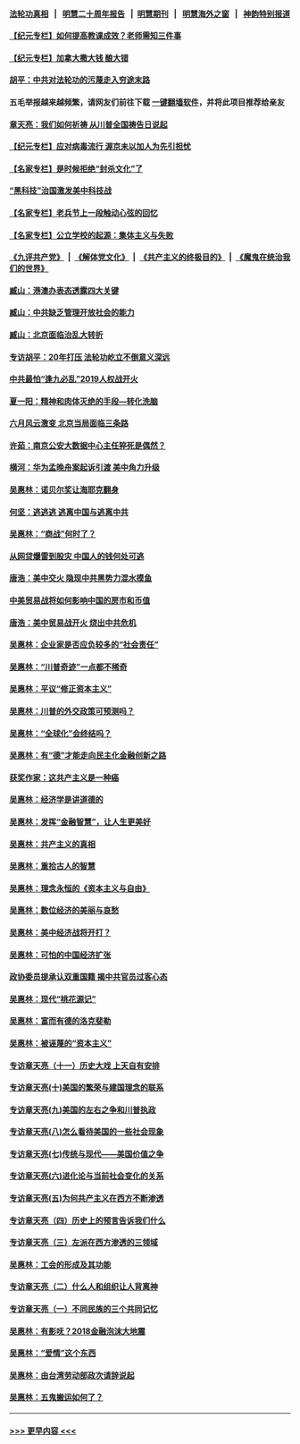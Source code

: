 #### [法轮功真相](https://github.com/gfw-breaker/truth/blob/master/README.md?t=0) &nbsp;&nbsp;|&nbsp;&nbsp; [明慧二十周年报告](https://github.com/gfw-breaker/mh-reports/blob/master/README.md?t=0) &nbsp;&nbsp;|&nbsp;&nbsp;[明慧期刊](https://github.com/gfw-breaker/mh-qikan) &nbsp;&nbsp;|&nbsp;&nbsp; [明慧海外之窗](https://github.com/gfw-breaker/mh-news/blob/master/README.md?t=0) &nbsp;&nbsp;|&nbsp;&nbsp; [神韵特别报道](https://github.com/gfw-breaker/mh-news/blob/master/shenyun.md?t=0)
#### [【纪元专栏】如何提高教课成效？老师需知三件事](../pages/nsc423/n12417848.md?t=06251852) 
#### [【纪元专栏】加拿大撒大钱 酿大错](../pages/nsc423/n12406564.md?t=06251852) 
#### [胡平：中共对法轮功的污蔑走入穷途末路](../pages/nsc423/n12266737.md?t=06251852) 
#### 五毛举报越来越频繁，请网友们前往下载 [一键翻墙软件](https://github.com/gfw-breaker/ssr-accounts)，并将此项目推荐给亲友
#### [章天亮：我们如何祈祷 从川普全国祷告日说起](../pages/nsc423/n11944627.md?t=06251852) 
#### [【纪元专栏】应对病毒流行 渥京未以加人为先引担忧](../pages/nsc423/n11875714.md?t=06251852) 
#### [【名家专栏】是时候拒绝“封杀文化”了](../pages/nsc423/n11814093.md?t=06251852) 
#### [“黑科技”治国激发美中科技战](../pages/nsc423/n11638056.md?t=06251852) 
#### [【名家专栏】老兵节上一段触动心弦的回忆](../pages/nsc423/n11646016.md?t=06251852) 
#### [【名家专栏】公立学校的起源：集体主义与失败](../pages/nsc423/n11601833.md?t=06251852) 
#### [《九评共产党》](https://github.com/begood0513/9ping.md/blob/master/README.md) &nbsp;|&nbsp; [《解体党文化》](../../../../jtdwh.md/blob/master/README.md)  &nbsp;|&nbsp; [《共产主义的终极目的》](../../../../gczydzjmd.md/blob/master/README.md) &nbsp;|&nbsp; [《魔鬼在统治我们的世界》](../../../../mgztzwmdsj.md/blob/master/README.md) 
#### [臧山：港澳办表态透露四大关键](../pages/nsc423/n11421628.md?t=06251852) 
#### [臧山：中共缺乏管理开放社会的能力](../pages/nsc423/n11407457.md?t=06251852) 
#### [臧山：北京面临治乱大转折](../pages/nsc423/n11406895.md?t=06251852) 
#### [专访胡平：20年打压 法轮功屹立不倒意义深远](../pages/nsc423/n11398800.md?t=06251852) 
#### [中共最怕“逢九必乱”2019人权战开火](../pages/nsc423/n11385248.md?t=06251852) 
#### [夏一阳：精神和肉体灭绝的手段—转化洗脑](../pages/nsc423/n11368250.md?t=06251852) 
#### [六月风云激变 北京当局面临三条路](../pages/nsc423/n11313668.md?t=06251852) 
#### [许茹：南京公安大数据中心主任猝死是偶然？](../pages/nsc423/n11064744.md?t=06251852) 
#### [横河：华为孟晚舟案起诉引渡 美中角力升级](../pages/nsc423/n11027230.md?t=06251852) 
#### [吴惠林：诺贝尔奖让海耶克翻身](../pages/nsc423/n10890049.md?t=06251852) 
#### [何坚：逃逃逃 逃离中国与逃离中共](../pages/nsc423/n10592891.md?t=06251852) 
#### [吴惠林：“商战”何时了？](../pages/nsc423/n10573558.md?t=06251852) 
#### [从网贷爆雷到股灾 中国人的钱何处可逃](../pages/nsc423/n10572800.md?t=06251852) 
#### [唐浩：美中交火 隐现中共黑势力混水摸鱼](../pages/nsc423/n10544040.md?t=06251852) 
#### [中美贸易战将如何影响中国的房市和币值](../pages/nsc423/n10543697.md?t=06251852) 
#### [唐浩：美中贸易战开火 烧出中共危机](../pages/nsc423/n10540126.md?t=06251852) 
#### [吴惠林：企业家是否应负较多的“社会责任”](../pages/nsc423/n10535022.md?t=06251852) 
#### [吴惠林：“川普奇迹”一点都不稀奇](../pages/nsc423/n10512808.md?t=06251852) 
#### [吴惠林：平议“修正资本主义”](../pages/nsc423/n10495724.md?t=06251852) 
#### [吴惠林：川普的外交政策可预测吗？](../pages/nsc423/n10462387.md?t=06251852) 
#### [吴惠林：“全球化”会终结吗？](../pages/nsc423/n10452838.md?t=06251852) 
#### [吴惠林：有“德”才能走向民主化金融创新之路](../pages/nsc423/n10432292.md?t=06251852) 
#### [获奖作家：这共产主义是一种癌](../pages/nsc423/n10431541.md?t=06251852) 
#### [吴惠林：经济学是讲道德的](../pages/nsc423/n10398014.md?t=06251852) 
#### [吴惠林：发挥“金融智慧”，让人生更美好](../pages/nsc423/n10375019.md?t=06251852) 
#### [吴惠林：共产主义的真相](../pages/nsc423/n10351394.md?t=06251852) 
#### [吴惠林：重拾古人的智慧](../pages/nsc423/n10337691.md?t=06251852) 
#### [吴惠林：理念永恒的《资本主义与自由》](../pages/nsc423/n10316274.md?t=06251852) 
#### [吴惠林：数位经济的美丽与哀愁](../pages/nsc423/n10292946.md?t=06251852) 
#### [吴惠林：美中经济战将开打？](../pages/nsc423/n10258825.md?t=06251852) 
#### [吴惠林：可怕的中国经济扩张](../pages/nsc423/n10219147.md?t=06251852) 
#### [政协委员提承认双重国籍 揭中共官员过客心态](../pages/nsc423/n10208809.md?t=06251852) 
#### [吴惠林：现代“桃花源记”](../pages/nsc423/n10185234.md?t=06251852) 
#### [吴惠林：富而有德的洛克斐勒](../pages/nsc423/n10142264.md?t=06251852) 
#### [吴惠林：被诬蔑的“资本主义”](../pages/nsc423/n10124816.md?t=06251852) 
#### [专访章天亮（十一）历史大戏 上天自有安排](../pages/nsc423/n10094905.md?t=06251852) 
#### [专访章天亮(十)美国的繁荣与建国理念的联系](../pages/nsc423/n10094899.md?t=06251852) 
#### [专访章天亮(九)美国的左右之争和川普执政](../pages/nsc423/n10094889.md?t=06251852) 
#### [专访章天亮(八)怎么看待美国的一些社会现象](../pages/nsc423/n10094857.md?t=06251852) 
#### [专访章天亮(七)传统与现代——美国价值之争](../pages/nsc423/n10093140.md?t=06251852) 
#### [专访章天亮(六)进化论与当前社会变化的关系](../pages/nsc423/n10092036.md?t=06251852) 
#### [专访章天亮(五)为何共产主义在西方不断渗透](../pages/nsc423/n10083620.md?t=06251852) 
#### [专访章天亮（四）历史上的预言告诉我们什么](../pages/nsc423/n10083606.md?t=06251852) 
#### [专访章天亮（三）左派在西方渗透的三领域](../pages/nsc423/n10081115.md?t=06251852) 
#### [吴惠林：工会的形成及其功能](../pages/nsc423/n10080633.md?t=06251852) 
#### [专访章天亮（二）什么人和组织让人背离神](../pages/nsc423/n10076637.md?t=06251852) 
#### [专访章天亮（一）不同民族的三个共同记忆](../pages/nsc423/n10074188.md?t=06251852) 
#### [吴惠林：有影呒？2018金融泡沫大地震](../pages/nsc423/n10040534.md?t=06251852) 
#### [吴惠林：“爱情”这个东西](../pages/nsc423/n10019423.md?t=06251852) 
#### [吴惠林：由台湾劳动部政次请辞说起](../pages/nsc423/n9979679.md?t=06251852) 
#### [吴惠林：五鬼搬运如何了？](../pages/nsc423/n9925338.md?t=06251852) 

----
#### [ >>> 更早内容 <<< ](../indexes/nsc423-earlier.md)
